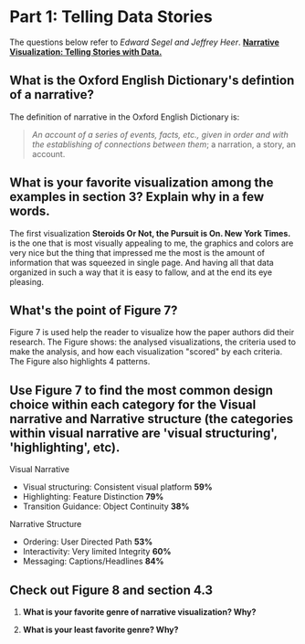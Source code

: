 # Part 1: Telling Data Stories

The questions below refer to *Edward Segel and Jeffrey Heer*. [**Narrative Visualization: Telling Stories with Data.**](http://vis.stanford.edu/files/2010-Narrative-InfoVis.pdf)

## What is the Oxford English Dictionary's defintion of a narrative?

The definition of narrative in the  Oxford English Dictionary is:
> *An account of a series of events, facts, etc., given in order and with the establishing of connections between them*; a narration, a story, an account.

## What is your favorite visualization among the examples in section 3? Explain why in a few words.

The first visualization **Steroids Or Not, the Pursuit is On. New York Times.** is the one that is most visually appealing to me, the graphics and colors are very nice but the thing that impressed me the most is the amount of information that was squeezed in single page. And having all that data organized in such a way that it is easy to fallow, and at the end its eye pleasing.

## What's the point of Figure 7?

Figure 7 is used help the reader to visualize how the paper authors did their research. The Figure shows: the analysed visualizations, the criteria used to make the analysis, and how each visualization "scored" by each criteria. The Figure also highlights 4 patterns. 

## Use Figure 7 to find the most common design choice within each category for the Visual narrative and Narrative structure (the categories within visual narrative are 'visual structuring', 'highlighting', etc).

Visual Narrative

+ Visual structuring: Consistent visual platform **59%**
+ Highlighting: Feature Distinction **79%**
+ Transition Guidance: Object Continuity **38%**

Narrative Structure

+ Ordering: User Directed Path **53%**
+ Interactivity: Very limited Integrity **60%**
+ Messaging: Captions/Headlines **84%**

## Check out Figure 8 and section 4.3

1. **What is your favorite genre of narrative visualization? Why?**

2. **What is your least favorite genre? Why?**
